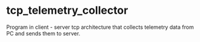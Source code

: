 # tcp_telemetry_collector
Program in client - server tcp architecture that collects telemetry data from PC and sends them to server.
